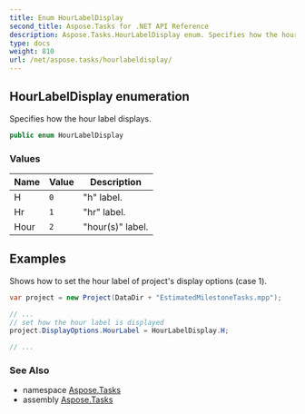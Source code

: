 ```yaml
---
title: Enum HourLabelDisplay
second_title: Aspose.Tasks for .NET API Reference
description: Aspose.Tasks.HourLabelDisplay enum. Specifies how the hour label displays
type: docs
weight: 810
url: /net/aspose.tasks/hourlabeldisplay/
---
```

## HourLabelDisplay enumeration

Specifies how the hour label displays.

```csharp
public enum HourLabelDisplay
```

### Values

| Name | Value | Description |
| --- | --- | --- |
| H | `0` | "h" label. |
| Hr | `1` | "hr" label. |
| Hour | `2` | "hour(s)" label. |

## Examples

Shows how to set the hour label of project's display options (case 1).

```csharp
var project = new Project(DataDir + "EstimatedMilestoneTasks.mpp");

// ...
// set how the hour label is displayed
project.DisplayOptions.HourLabel = HourLabelDisplay.H;

// ...
```

### See Also

* namespace [Aspose.Tasks](../../aspose.tasks/)
* assembly [Aspose.Tasks](../../)



